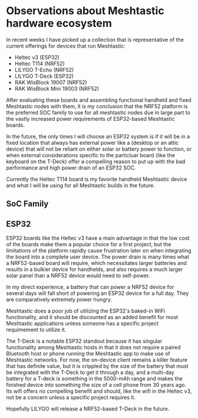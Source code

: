 # Observations about Meshtastic hardware ecosystem

In recent weeks I have picked up a collection that is representative of the current offerings for devices that run Meshtastic:

- Heltec v3 (ESP32)
- Heltec T114 (NRF52)
- LILYGO T-Echo (NRF52)
- LILYGO T-Deck (ESP32)
- RAK WisBlock 19007 (NRF52)
- RAK WisBlock Mini 19003 (NRF52)

After evaluating these boards and assembling functional handheld and fixed Meshtastic nodes with them, it is my conclusion that the NRF52 platform is the preferred SOC family to use for all meshtastic nodes due in large part to the vastly increased power requirements of ESP32-based Meshtastic boards.

In the future, the only times I will choose an ESP32 system is if it will be in a fixed location that always has external power like a (desktop or an attic device) that will not be reliant on either solar or battery power to function, or when external considerations specific to the particluar board (like the keyboard on the T-Deck) offer a compelling reason to put up with the bad performance and high power drain of an ESP32 SOC.

Currently the Heltec T114 board is my favorite handheld Meshtastic device and what I will be using for all Meshtastic builds in the future.

## SoC Family

## ESP32

ESP32 boards like the Heltec v3 have a main advantage in that the low cost of the boards make them a popular choice for a first project, but the limitations of the platform rapidly cause frustration later on when integrating the board into a complete user device. The power drain is many times what a NRF52-based board will require, which necessitates larger batteries and results in a bulkier device for handhelds, and also requires a much larger solar panel than a NRF52 device would need to self-power.

In my direct experience, a battery that can power a NRF52 device for several days will fall short of powering an ESP32 device for a full day. They are comparatively extremely power hungry.

Meshtastic does a poor job of utilizing the ESP32's baked-in WiFi functionality, and it should be discounted as an added benefit for most Meshtastic applications unless someone has a specific project requimement to utilize it.

The T-Deck is a notable ESP32 standout because it has singular functionality among Meshtastic hosts in that it does not require a paired Bluetooth host or phone running the Meshtastic app to make use of Meshtastic networks. For now, the on-device client remains a killer feature that has definite value, but it is crippled by the size of the battery that must be integrated with the T-Deck to get it through a day, and a multi-day battery for a T-deck is something in the 5000-mAh range and makes the finished device into something the size of a cell phone from 30 years ago. Its wifi offers no compelling benefit and should, like the wifi in the Heltec v3, not be a concern unless a specific project requires it.

Hopefully LILYGO will release a NRF52-based T-Deck in the future.

